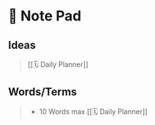 # 📝 Note Pad

## Ideas

>  [[🗓 Daily Planner]]

## Words/Terms

> - 10 Words max  [[🗓 Daily Planner]]


